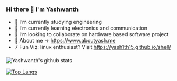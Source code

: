 ### Hi there 👋 I'm Yashwanth 


- 🔭 I’m currently studying engineering
- 🌱 I’m currently learning electronics and communication
- 🤝 I’m looking to collaborate on hardware based software project 
- 💬 About me -> https://www.aboutyash.me
- ⚡ Fun Viz: linux enthusiast? Visit https://yash1th15.github.io/shell/

![Yashwanth's github stats](https://github-readme-stats.vercel.app/api?username=yash1th15)

[![Top Langs](https://github-readme-stats.vercel.app/api/top-langs/?username=yash1th15)](https://github.com/yash1th15/github-readme-stats)
